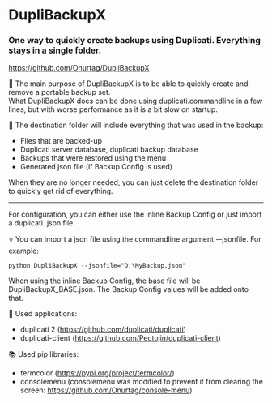 # DupliBackupX
### One way to quickly create backups using Duplicati. Everything stays in a single folder.  
https://github.com/Onurtag/DupliBackupX

📑 The main purpose of DupliBackupX is to be able to quickly create and remove a portable backup set.  
What DupliBackupX does can be done using duplicati.commandline in a few lines, but with worse performance as it is a bit slow on startup.  

📂 The destination folder will include everything that was used in the backup:  
- Files that are backed-up
- Duplicati server database, duplicati backup database
- Backups that were restored using the menu
- Generated json file (if Backup Config is used)  

When they are no longer needed, you can just delete the destination folder to quickly get rid of everything.  
___
For configuration, you can either use the inline Backup Config or just import a duplicati .json file.  

⭐ You can import a json file using the commandline argument --jsonfile. For example:  

    python DupliBackupX --jsonfile="D:\MyBackup.json"  

 When using the inline Backup Config, the base file will be DupliBackupX_BASE.json. The Backup Config values will be added onto that.  


👟 Used applications:  
- duplicati 2 (https://github.com/duplicati/duplicati)  
- duplicati-client (https://github.com/Pectojin/duplicati-client)  

📚 Used pip libraries:  
- termcolor (https://pypi.org/project/termcolor/)  
- consolemenu (consolemenu was modified to prevent it from clearing the screen: https://github.com/Onurtag/console-menu)  